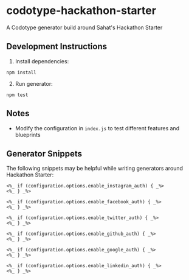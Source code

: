 # codotype-hackathon-starter

A Codotype generator build around Sahat's Hackathon Starter

## Development Instructions

1. Install dependencies:

```
npm install
```

2. Run generator:

```
npm test
```

## Notes
- Modify the configuration in `index.js` to test different features and blueprints


## Generator Snippets

The following snippets may be helpful while writing generators around Hackathon Starter:

```
<%_ if (configuration.options.enable_instagram_auth) { _%>
<%_ } _%>

<%_ if (configuration.options.enable_facebook_auth) { _%>
<%_ } _%>

<%_ if (configuration.options.enable_twitter_auth) { _%>
<%_ } _%>

<%_ if (configuration.options.enable_github_auth) { _%>
<%_ } _%>

<%_ if (configuration.options.enable_google_auth) { _%>
<%_ } _%>

<%_ if (configuration.options.enable_linkedin_auth) { _%>
<%_ } _%>
```